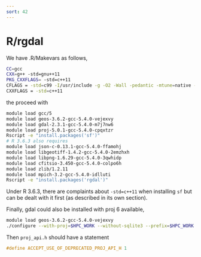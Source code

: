 ```yaml
---
sort: 42
---
```


# R/rgdal

We have .R/Makevars as follows,

```bash
CC=gcc
CXX=g++ -std=gnu++11
PKG_CXXFLAGS= -std=c++11
CFLAGS = -std=c99 -I/usr/include -g -O2 -Wall -pedantic -mtune=native -Wno-ignored-attributes -Wno-deprecated-declarations -Wno-parentheses -Wimplicit-function-declaration
CXXFLAGS = -std=c++11
```

the proceed with

```bash
module load gcc/5
module load geos-3.6.2-gcc-5.4.0-vejexvy
module load gdal-2.3.1-gcc-5.4.0-m7j7nw6
module load proj-5.0.1-gcc-5.4.0-cpqxtzr
Rscript -e "install.packages('sf')"
# R 3.6.3 also requires
module load json-c-0.13.1-gcc-5.4.0-ffamohj
module load libgeotiff-1.4.2-gcc-5.4.0-2emzhxh
module load libpng-1.6.29-gcc-5.4.0-3qwhidp
module load cfitsio-3.450-gcc-5.4.0-colpo6h
module load zlib/1.2.11
module load mpich-3.2-gcc-5.4.0-idlluti
Rscript -e "install.packages('rgdal')"
```

Under R 3.6.3, there are complaints about `-std=c++11` when installing `sf` but can be dealt with it first (as described in its own section).

Finally, gdal could also be installed with proj 6 available,

```bash
module load geos-3.6.2-gcc-5.4.0-vejexvy
./configure --with-proj=$HPC_WORK --without-sqlite3 --prefix=$HPC_WORK
```

Then `proj_api.h` should have a statement

```c
#define ACCEPT_USE_OF_DEPRECATED_PROJ_API_H 1
```
